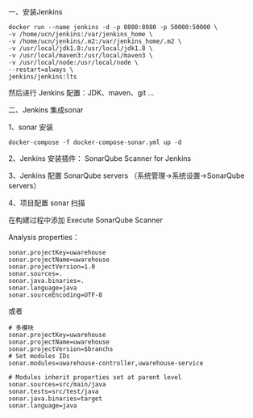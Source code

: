 一、安装Jenkins

    docker run --name jenkins -d -p 8080:8080 -p 50000:50000 \
    -v /home/ucn/jenkins:/var/jenkins_home \
    -v /home/ucn/jenkins/.m2:/var/jenkins_home/.m2 \
    -v /usr/local/jdk1.8:/usr/local/jdk1.8 \
    -v /usr/local/maven3:/usr/local/maven3 \
    -v /usr/local/node:/usr/local/node \
    --restart=always \
    jenkins/jenkins:lts
    
然后进行 Jenkins 配置：JDK、maven、git ...

二、Jenkins 集成sonar 

1、sonar 安装

    docker-compose -f docker-compose-sonar.yml up -d

2、Jenkins 安装插件： SonarQube Scanner for Jenkins 

3、Jenkins 配置 SonarQube servers （系统管理->系统设置->SonarQube servers）

4、项目配置 sonar 扫描

在构建过程中添加 Execute SonarQube Scanner

Analysis properties：

    sonar.projectKey=uwarehouse  
    sonar.projectName=uwarehouse  
    sonar.projectVersion=1.0  
    sonar.sources=.  
    sonar.java.binaries=.  
    sonar.language=java  
    sonar.sourceEncoding=UTF-8  
    
或者
    
    # 多模块
    sonar.projectKey=uwarehouse  
    sonar.projectName=uwarehouse  
    sonar.projectVersion=$branchs  
    # Set modules IDs  
    sonar.modules=uwarehouse-controller,uwarehouse-service
    
    # Modules inherit properties set at parent level  
    sonar.sources=src/main/java  
    sonar.tests=src/test/java  
    sonar.java.binaries=target  
    sonar.language=java  